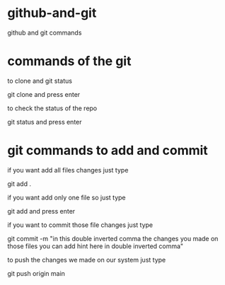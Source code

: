 # github-and-git
github and git commands 

# commands of the git 

to clone and git status

git clone <repo link> and press enter 

to check the status of the repo

git status and press enter 

# git commands to add and commit 

if you want add all files changes just type

git add .

if you want add only one file so just type

git add <file name> and press enter

if you want to commit those file changes just type 

git commit -m "in this double inverted comma the changes you made on those files you can add hint here in double inverted comma"

to push the changes we made on our system just type

git push origin main

